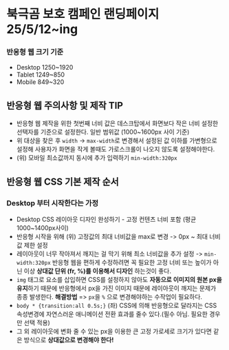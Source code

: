 # 북극곰 보호 캠페인 랜딩페이지 25/5/12~ing
### 반응형 웹 크기 기준
* Desktop 1250~1920
* Tablet 1249~850
* Mobile 849~320 
## 반응형 웹 주의사항 및 제작 TIP
* 반응형 웹 제작을 위한 첫번째 너비 값은 데스크탑에서 화면보다 작은 너비 설정한 선택자를 기준으로 설정한다. 일반 범위값 (1000~1600px 사이 기준)
* 위 대상을 찾은 후 `width` -> `max-width`로 변경해서 설정된 값 이하를 가변형으로 설정해 사용자가 화면을 작게 볼때도 가로스크롤이 나오지 않도록 설정해야한다.
* (위) 모바일 최소값까지 동시에 추가 입력하기 `min-width:320px`
## 반응형 웹 CSS 기본 제작 순서
### Desktop 부터 시작한다는 가정
* Desktop CSS 레이아웃 디자인 완성하기 - 고정 컨텐츠 너비 포함 (평균1000~1400px사이)
* 반응형 시작을 위해 (위) 고정값의 최대 너비값을 max로 변경 -> 0px ~ 최대 너비값 제한 설정
* 레이아웃이 너무 작아져서 깨지는 걸 막기 위해 최소 너비값을 추가 설정 -> `min-width:320px`
반응형 웹을 편하게 수정하려면 꼭 필요한 고정 너비 또는 높이가 아닌 이상 **상대값 단위 (fr, %)를 이용해서 디자인** 하는것이 좋다.
* `img` 태그로 요소를 삽입하면 CSS를 설정하지 않아도 **자동으로 이미지의 원본 px을 유지**하기 때문에 반응형에서 px을 가진 이미지 때문에 레이아웃이 깨지는 문제가 종종 발생한다.  **해결방법** => `px`을 `%` 으로 변경해야하는 수작업이 필요하다.
* `body * {transition:all 0.5s;}` (좌) CSS에 의해 반응형으로 달라지는 CSS 속성변경에 자연스러운 애니메이션 전환 효과를 줄수 있다.(필수 아님. 필요한 경우만 선택 적용)
* 그 외 레이아웃에 변화 줄 수 있는 px을 이용한 큰 고정 가로세로 크기가 있다면 같은 방식으로 **상대값으로 변경해야 한다!**
